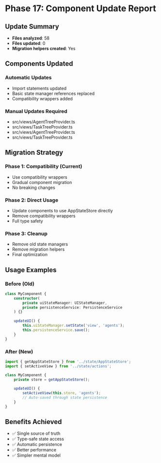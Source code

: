 # Phase 17: Component Update Report

## Update Summary
- **Files analyzed**:       58
- **Files updated**: 0
- **Migration helpers created**: Yes

## Components Updated

### Automatic Updates
- Import statements updated
- Basic state manager references replaced
- Compatibility wrappers added

### Manual Updates Required
- src/views/AgentTreeProvider.ts
- src/views/TaskTreeProvider.ts
- src/views/AgentTreeProvider.ts
- src/views/TaskTreeProvider.ts

## Migration Strategy

### Phase 1: Compatibility (Current)
- Use compatibility wrappers
- Gradual component migration
- No breaking changes

### Phase 2: Direct Usage
- Update components to use AppStateStore directly
- Remove compatibility wrappers
- Full type safety

### Phase 3: Cleanup
- Remove old state managers
- Remove migration helpers
- Final optimization

## Usage Examples

### Before (Old)
```typescript
class MyComponent {
    constructor(
        private uiStateManager: UIStateManager,
        private persistenceService: PersistenceService
    ) {}
    
    updateUI() {
        this.uiStateManager.setState('view', 'agents');
        this.persistenceService.save();
    }
}
```

### After (New)
```typescript
import { getAppStateStore } from '../state/AppStateStore';
import { setActiveView } from '../state/actions';

class MyComponent {
    private store = getAppStateStore();
    
    updateUI() {
        setActiveView(this.store, 'agents');
        // Auto-saved through state persistence
    }
}
```

## Benefits Achieved

- ✅ Single source of truth
- ✅ Type-safe state access
- ✅ Automatic persistence
- ✅ Better performance
- ✅ Simpler mental model
